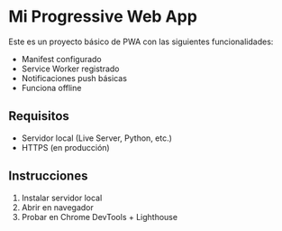 # Mi Progressive Web App

Este es un proyecto básico de PWA con las siguientes funcionalidades:
- Manifest configurado
- Service Worker registrado
- Notificaciones push básicas
- Funciona offline

## Requisitos
- Servidor local (Live Server, Python, etc.)
- HTTPS (en producción)

## Instrucciones
1. Instalar servidor local
2. Abrir en navegador
3. Probar en Chrome DevTools + Lighthouse
